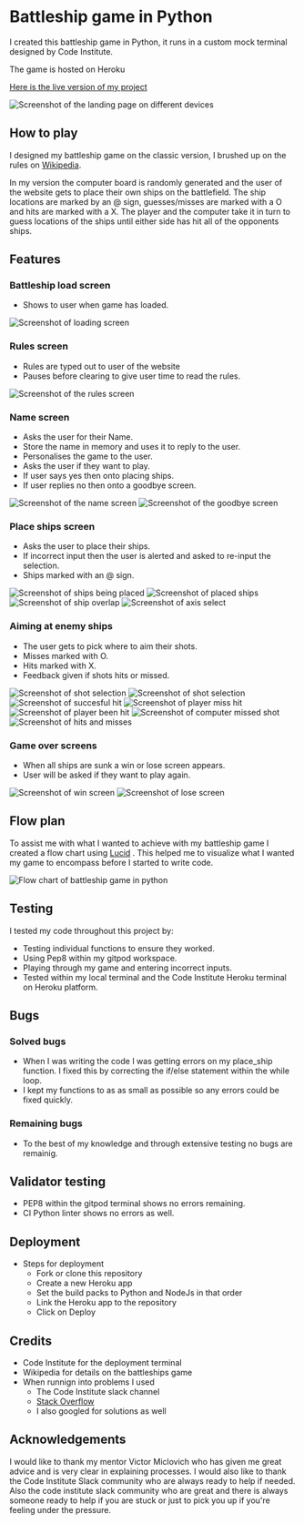 # Battleship game in Python

I created this battleship game in Python, it runs in a custom mock terminal designed by Code Institute.

The game is hosted on Heroku

[Here is the live version of my project](https://bat-ship.herokuapp.com/)

![Screenshot of the landing page on different devices](./assets/images/landing-page-screenshot.png)

## How to play

I designed my battleship game on the classic version, I brushed up on the rules on [Wikipedia](https://en.wikipedia.org/wiki/Battleship).

In my version the computer board is randomly generated and the user of the website gets to place their own ships on the battlefield.
The ship locations are marked by an @ sign, guesses/misses are marked with a O and hits are marked with a X.
The player and the computer take it in turn to guess locations of the ships until either side has hit all of the opponents ships.

## Features

### Battleship load screen

* Shows to user when game has loaded.

![Screenshot of loading screen](./assets/images/welcome-screen.png)

### Rules screen

* Rules are typed out to user of the website 
* Pauses before clearing to give user time to read the rules.

![Screenshot of the rules screen](./assets/images/rules-screen.png)

### Name screen

* Asks the user for their Name.
* Store the name in memory and uses it to reply to the user.
* Personalises the game to the user.
* Asks the user if they want to play.
* If user says yes then onto placing ships.
* If user replies no then onto a goodbye screen.

![Screenshot of the name screen](./assets/images/name-screen.png)
![Screenshot of the goodbye screen](./assets/images/goodbye-screen.png)

### Place ships screen

* Asks the user to place their ships.
* If incorrect input then the user is alerted and asked to re-input the selection.
* Ships marked with an @ sign.

![Screenshot of ships being placed](./assets/images/ship-place-pick.png)
![Screenshot of placed ships](./assets/images/ships-placed.png)
![Screenshot of ship overlap](./assets/images/ship-overlap.png)
![Screenshot of axis select](./assets/images/axis-select.png)

### Aiming at enemy ships 

* The user gets to pick where to aim their shots.
* Misses marked with O.
* Hits marked with X.
* Feedback given if shots hits or missed.

![Screenshot of shot selection](./assets/images/column-select.png)
![Screenshot of shot selection](./assets/images/row-select.png)
![Screenshot of succesful hit](./assets/images/player-hit.png)
![Screenshot of player miss hit](./assets/images/user-missed.png)
![Screenshot of player been hit](./assets/images/player-been-hit.png)
![Screenshot of computer missed shot](./assets/images/computer-missed.png)
![Screenshot of hits and misses](./assets/images/hits-and-misses.png)

### Game over screens

* When all ships are sunk a win or lose screen appears.
* User will be asked if they want to play again.

![Screenshot of win screen](./assets/images/win-screen.png)
![Screenshot of lose screen](./assets/images/lose-screen.png)

## Flow plan

To assist me with what I wanted to achieve with my battleship game I created a flow chart using [Lucid](https://www.lucidchart.com/pages/landing?utm_source=google&utm_medium=cpc&utm_campaign=_chart_en_tier1_mixed_search_brand_exact_&km_CPC_CampaignId=1490375427&km_CPC_AdGroupID=55688909257&km_CPC_Keyword=lucidcharts&km_CPC_MatchType=e&km_CPC_ExtensionID=&km_CPC_Network=g&km_CPC_AdPosition=&km_CPC_Creative=442433236001&km_CPC_TargetID=kwd-84176206937&km_CPC_Country=1007337&km_CPC_Device=c&km_CPC_placement=&km_CPC_target=&gclid=CjwKCAiAjs2bBhACEiwALTBWZRqAG3YiNsaENhFAdTot-tJ7K4P2xmLjOIR9O3tJKetX73irjBXQNBoCe5UQAvD_BwE)
. This helped me to visualize what I wanted my game to encompass before I started to write code.

![Flow chart of battleship game in python](./assets/images/battleships-flow-plan.png)

## Testing

I tested my code throughout this project by:

* Testing individual functions to ensure they worked.
* Using Pep8 within my gitpod workspace.
* Playing through my game and entering incorrect inputs.
* Tested within my local terminal and the Code Institute Heroku terminal on Heroku platform.

## Bugs

### Solved bugs

* When I was writing the code I was getting errors on my place_ship function. I fixed this by correcting the if/else statement within the while loop.
* I kept my functions to as as small as possible so any errors could be fixed quickly.

### Remaining bugs

* To the best of my knowledge and through extensive testing no bugs are remainig.

## Validator testing

* PEP8 within the gitpod terminal shows no errors remaining.
* CI Python linter shows no errors as well.

## Deployment

* Steps for deployment
  * Fork or clone this repository
  * Create a new Heroku app
  * Set the build packs to Python and NodeJs in that order
  * Link the Heroku app to the repository
  * Click on Deploy

## Credits

* Code Institute for the deployment terminal 
* Wikipedia for details on the battleships game
* When runnign into problems I used
  * The Code Institute slack channel
  * [Stack Overflow](https://stackoverflow.com/)
  * I also googled for solutions as well

## Acknowledgements

I would like to thank my mentor Victor Miclovich who has given me great advice and is very clear in explaining processes. I would also like to thank the Code Institute Slack community who are always ready to help if needed. Also the code institute slack community who are great and there is always someone ready to help if you are stuck or just to pick you up if you're feeling under the pressure.